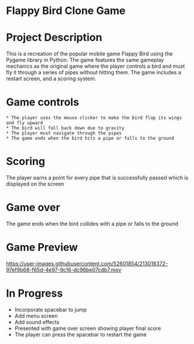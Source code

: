 # Flappy Bird Clone Game

# Project Description
This is a recreation of the popular mobile game Flappy Bird using the Pygame library in Python. The game features the same gameplay mechanics as the original game where the player controls a bird and must fly it through a series of pipes without hitting them. The game includes a restart screen, and a scoring system.

# Game controls
    * The player uses the mouse clicker to make the bird flap its wings and fly upward
    * The bird will fall back down due to gravity
    * The player must navigate through the pipes
    * The game ends when the bird hits a pipe or falls to the ground

# Scoring
The player earns a point for every pipe that is successfully passed which is displayed on the screen

# Game over
The game ends when the bird collides with a pipe or falls to the ground

# Game Preview
https://user-images.githubusercontent.com/52601854/213018372-97ef9b68-f65d-4e97-9c16-dc96be07cdb7.mov


# In Progress
* Incorporate spacebar to jump
* Add menu screen
* Add sound effects
* Presented with game over screen showing player final score
* The player can press the spacebar to restart the game
